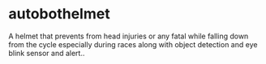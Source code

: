 # autobothelmet
A helmet that prevents from head injuries or any fatal while falling down from the cycle especially during races along with object detection and eye blink sensor and alert..
